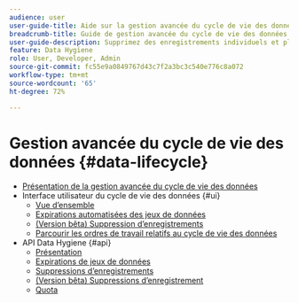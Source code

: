 ```yaml
---
audience: user
user-guide-title: Aide sur la gestion avancée du cycle de vie des données
breadcrumb-title: Guide de gestion avancée du cycle de vie des données
user-guide-description: Supprimez des enregistrements individuels et planifiez les expirations de jeux de données dans Experience Platform pour le nettoyage des données, la suppression des données anonymes et la minimisation des données.
feature: Data Hygiene
role: User, Developer, Admin
source-git-commit: fc55e9a0849767d43c7f2a3bc3c540e776c8a072
workflow-type: tm+mt
source-wordcount: '65'
ht-degree: 72%

---
```



# Gestion avancée du cycle de vie des données {#data-lifecycle}

* [Présentation de la gestion avancée du cycle de vie des données](./home.md)
* Interface utilisateur du cycle de vie des données {#ui}
   * [Vue d’ensemble](./ui/overview.md)
   * [Expirations automatisées des jeux de données](./ui/dataset-expiration.md)
   * [(Version bêta) Suppression d’enregistrements](./ui/record-delete.md)
   * [Parcourir les ordres de travail relatifs au cycle de vie des données](./ui/browse.md)
* API Data Hygiene {#api}
   * [Présentation](./api/overview.md)
   * [Expirations de jeux de données](./api/dataset-expiration.md)
   * [Suppressions d’enregistrements](./api/jobs.md)
   * [(Version bêta) Suppressions d’enregistrement](./api/workorder.md)
   * [Quota](./api/quota.md)
